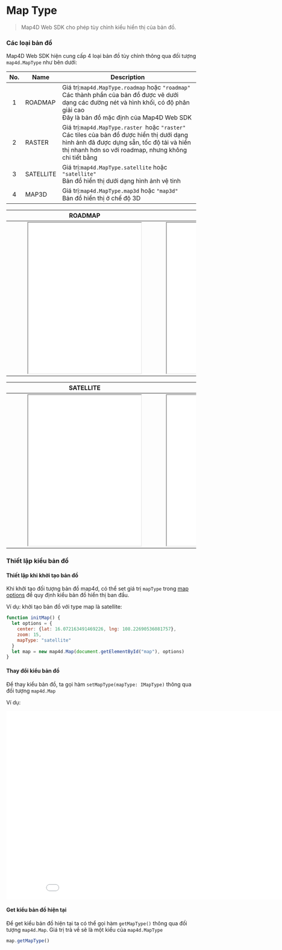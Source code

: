 # Map Type

> Map4D Web SDK cho phép tùy chỉnh kiểu hiển thị của bản đồ.

### Các loại bản đồ

Map4D Web SDK  hiện cung cấp 4 loại bản đồ tùy chỉnh thông qua đối tượng `map4d.MapType` như bên dưới:

| No. | Name      | Description                                                                                                                                                                                 |
|:---:|-----------|---------------------------------------------------------------------------------------------------------------------------------------------------------------------------------------------|
|  1  | ROADMAP   | Giá trị:`map4d.MapType.roadmap` hoặc `"roadmap"`<br>Các thành phần của bản đồ được vẽ dưới dạng các đường nét và hình khối, có độ phân giải cao<br>Đây là bản đồ mặc định của Map4D Web SDK |
|  2  | RASTER    | Giá trị:`map4d.MapType.raster `hoặc `"raster"`<br>Các tiles của bản đồ được hiển thị dưới dạng hình ảnh đã được dựng sẵn, tốc độ tải và hiển thị nhanh hơn so với roadmap, nhưng không chi tiết bằng |
|  3  | SATELLITE | Giá trị:`map4d.MapType.satellite` hoặc `"satellite"`<br> Bản đồ hiển thị dưới dạng hình ảnh vệ tinh |
|  4  | MAP3D     | Giá trị:`map4d.MapType.map3d` hoặc `"map3d"`<br> Bản đồ hiển thị ở chế độ 3D |


| <div style="width:400px">ROADMAP</div>                                                    | <div style="width:400px">RASTER</div>                                                                |
|:-----------------------------------------------------------------------------------------:|:----------------------------------------------------------------------------------------------------:|
| <iframe src="./html/maptype-roadmap.html" class="is-fullwidth" height="400px"></iframe>   | <iframe src="./html/maptype-raster.html" class="is-fullwidth" width="400px" height="400px"></iframe> |

| <div style="width:400px">SATELLITE</div>                                                  | <div style="width:400px">MAP3D</div>                                                                 |
|:-----------------------------------------------------------------------------------------:|:----------------------------------------------------------------------------------------------------:|
| <iframe src="./html/maptype-satellite.html" class="is-fullwidth" height="400px"></iframe> | <iframe src="./html/maptype-map3d.html" class="is-fullwidth" width="400px" height="400px"></iframe>  |

### Thiết lập kiểu bản đồ

#### Thiết lập khi khởi tạo bản đồ

Khi khởi tạo đối tượng bản đồ map4d, có thể set giá trị `mapType` trong [map options](guides/map-options.md) để quy định kiểu bản đồ hiển thị ban đầu.

Ví dụ: khởi tạo bản đồ với type map là satellite:

```js
function initMap() {
  let options = {
    center: {lat: 16.072163491469226, lng: 108.22690536081757},
    zoom: 15,
    mapType: "satellite"
  }
  let map = new map4d.Map(document.getElementById("map"), options)
}
```

#### Thay đổi kiểu bản đồ

Để thay kiểu bản đồ, ta gọi hàm `setMapType(mapType: IMapType)` thông qua đối tượng `map4d.Map`

Ví dụ:
<iframe style="min-width: 900px;" height="500px" src="//jsfiddle.net/duydung2007/axnp2ebj//embedded/" allowfullscreen="allowfullscreen" allowpaymentrequest frameborder="0"></iframe>


#### Get kiểu bản đồ hiện tại

Để get kiểu bản đồ hiện tại ta có thể gọi hàm `getMapType()` thông qua đối tượng `map4d.Map`. Giá trị trả về sẽ là một kiểu
của `map4d.MapType`

```javascript
map.getMapType()
```
